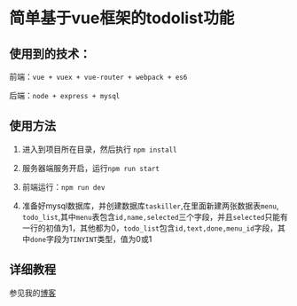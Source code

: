 # 简单基于vue框架的todolist功能

## 使用到的技术： 
  前端：`vue + vuex + vue-router + webpack + es6 `

  后端：`node + express + mysql`

## 使用方法

1. 进入到项目所在目录，然后执行 `npm install`

2. 服务器端服务开启，运行`npm run start`

3. 前端运行：`npm run dev`

4. 准备好mysql数据库，并创建数据库`taskiller`,在里面新建两张数据表`menu`, `todo_list`,其中`menu`表包含`id,name,selected`三个字段，并且`selected`只能有一行的初值为1，其他都为0，`todo_list`包含`id,text,done,menu_id`字段，其中`done`字段为`TINYINT`类型，值为0或1

## 详细教程

参见我的[博客](https://mengera88.github.io/2017/04/27/%E5%BA%94%E7%94%A8vue2-vuex-vue-router-webpack2-es6-express-mysql%E6%8A%80%E6%9C%AF%E7%BC%96%E5%86%99%E7%AE%80%E5%8D%95%E7%9A%84todolist/)




